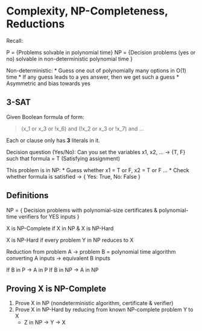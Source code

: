 # Complexity, NP-Completeness, Reductions

Recall:

P = {Problems solvable in polynomial time}
NP = {Decision problems (yes or no) solvable in non-deterministic polynomial time }

Non-deterministic:
    * Guess one out of polynomially many options in O(1) time
    * If any guess leads to a yes answer, then we get such a guess
    * Asymmetric and bias towards yes

## 3-SAT
Given Boolean formula of form:

> (x_1 or x_3 or !x_6) and (!x_2 or x_3 or !x_7) and ...

Each or clause only has **3** literals in it. 

Decision question (Yes/No): Can you set the variables x1, x2, ... -> {T, F}
such that formula = T (Satisfying assignment)

This problem is in NP:
    * Guess whether x1 = T or F, x2 = T or F ...
    * Check whether formula is satisfied -> { Yes: True, No: False }

## Definitions

NP = { Decision problems with polynomial-size certificates &
        polynomial-time verifiers for YES inputs } 

X is NP-Complete if X in NP & X is NP-Hard

X is NP-Hard if every problem Y in NP reduces to X

Reduction from problem A -> problem B = polynomial time algorithm converting
A inputs -> equivalent B inputs

If B in P -> A in P
If B in NP -> A in NP

## Proving X is NP-Complete
1. Prove X in NP (nondeterministic algorithm, certificate & verifier) 
2. Prove X in NP-Hard by reducing from known NP-complete problem Y to X
    * Z in NP -> Y -> X
